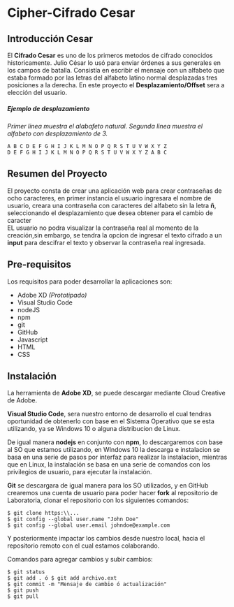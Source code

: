 # Cipher-Cifrado Cesar
## Introducción Cesar
El **Cifrado Cesar** es uno de los primeros metodos de cifrado conocidos historicamente. Julio César lo usó para enviar órdenes a sus generales en los campos de batalla. Consistía en escribir el mensaje con un alfabeto que estaba formado por las letras del alfabeto latino normal desplazadas tres posiciones a la derecha. 
En este proyecto el **Desplazamiento/Offset** sera a elección del usuario.  
##### Ejemplo de desplazamiento  
  _Primer linea muestra el alabafeto natural._
    _Segunda linea muestra el alfabeto con desplazamiento de 3._
```
A B C D E F G H I J K L M N O P Q R S T U V W X Y Z
D E F G H I J K L M N O P Q R S T U V W X Y Z A B C
```
## Resumen del Proyecto
El proyecto consta de crear una aplicación web para crear contraseñas de ocho caracteres, en primer instancia el usuario ingresara el nombre de usuario, creara una contraseña con caracteres del alfabeto sin la letra **ñ**, seleccionando el desplazamiento que desea obtener para el cambio de caracter  
EL usuario no podra visualizar la contraseña real al momento de la creación,sin embargo, se tendra la opcion de ingresar el texto cifrado a un **input** para descifrar el texto y observar la contraseña real ingresada.

## Pre-requisitos
Los requisitos para poder desarrollar la aplicaciones son:
* Adobe XD _(Prototipado)_
* Visual Studio Code
* nodeJS
* npm
* git
* GitHub
* Javascript
* HTML
* CSS

## Instalación

La herramienta de **Adobe XD**, se puede descargar mediante Cloud Creative de Adobe.  

**Visual Studio Code**, sera nuestro entorno de desarrollo el cual tendras oportunidad de obtenerlo con base en el Sistema Operativo que se esta utilizando, ya se Windows 10 o alguna distribucion de Linux.  

De igual manera **nodejs** en conjunto con **npm**, lo descargaremos con base al SO que estamos utilizando, en WIndows 10 la descarga e instalacion se basa en una serie de pasos por interfaz para realizar la instalacion, mientras que en Linux, la instalación se basa en una serie de comandos con los privilegios de usuario, para ejecutar la instalación.

**Git** se descargara de igual manera para los SO utilizados, y en GitHub crearemos una cuenta de usuario para poder hacer  **fork** al repositorio de Laboratoria, clonar el repositorio con los siguientes comandos:

```
$ git clone https:\\...
$ git config --global user.name "John Doe"
$ git config --global user.email johndoe@example.com
```

Y posteriormente impactar los cambios desde nuestro local, hacia el repositorio remoto con el cual estamos colaborando.

Comandos para agregar cambios y subir cambios:

```
$ git status
$ git add . ó $ git add archivo.ext
$ git commit -m "Mensaje de cambio ó actualización"
$ git push 
$ git pull 
```





